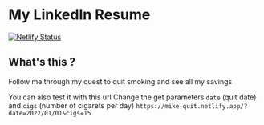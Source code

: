# My LinkedIn Resume

[![Netlify Status](https://api.netlify.com/api/v1/badges/d60b4025-59a4-4439-87fa-a898dceb8388/deploy-status)](https://app.netlify.com/sites/mike-quit/deploys)

## What's this ?
Follow me through my quest to quit smoking and see all my savings

You can also test it with this url
Change the get parameters `date` (quit date) and `cigs` (number of cigarets per day)
`https://mike-quit.netlify.app/?date=2022/01/01&cigs=15`


